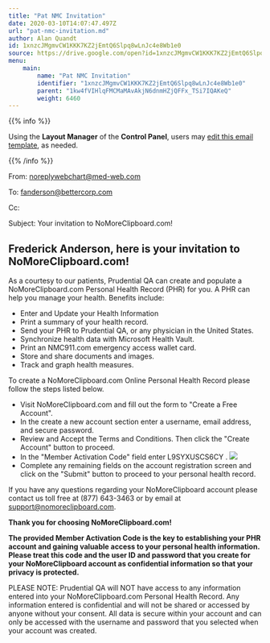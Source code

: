 ```yaml
---
title: "Pat NMC Invitation"
date: 2020-03-10T14:07:47.497Z
url: "pat-nmc-invitation.md"
author: Alan Quandt
id: 1xnzcJMgmvCW1KKK7KZ2jEmtQ6Slpq8wLnJc4e8Wb1e0
source: https://drive.google.com/open?id=1xnzcJMgmvCW1KKK7KZ2jEmtQ6Slpq8wLnJc4e8Wb1e0
menu:
    main:
        name: "Pat NMC Invitation"
        identifier: "1xnzcJMgmvCW1KKK7KZ2jEmtQ6Slpq8wLnJc4e8Wb1e0"
        parent: "1kw4fVIHlqFMCMaMAvAkjN6dnmHZjQFFx_TSi7IQAKeQ"
        weight: 6460
---
```









{{% info %}}

Using the **Layout Manager** of the **Control Panel**, users may [edit this email template](https://system/?f=admin&subfunc=layout_manager&search_for=email&layout_search=Go&lv_layout_manager_limit=0&opp=edit&doc_type&old_module=Email&old_name=Pat+NMC+Invitation&active=0), as needed.

{{% /info %}}


From: noreplywebchart@med-web.com

To: fanderson@bettercorp.com

Cc:

Subject: Your invitation to NoMoreClipboard.com!

## Frederick Anderson, here is your invitation to NoMoreClipboard.com!

As a courtesy to our patients, Prudential QA can create and populate a NoMoreClipboard.com Personal Health Record (PHR) for you. A PHR can help you manage your health. Benefits include:

* Enter and Update your Health Information
* Print a summary of your health record.
* Send your PHR to Prudential QA, or any physician in the United States.
* Synchronize health data with Microsoft Health Vault.
* Print an NMC911.com emergency access wallet card.
* Store and share documents and images.
* Track and graph health measures.

To create a NoMoreClipboard.com Online Personal Health Record please follow the steps listed below.

* Visit NoMoreClipboard.com and fill out the form to "Create a Free Account".
* In the create a new account section enter a username, email address, and secure password.
* Review and Accept the Terms and Conditions. Then click the "Create Account" button to proceed.
* In the "Member Activation Code" field enter L9SYXUSCS6CY . ![](external_files/d74af3c27e279a02fad7dc3ac9e3c62e.png)
* Complete any remaining fields on the account registration screen and click on the "Submit" button to proceed to your personal health record.

If you have any questions regarding your NoMoreClipboard account please contact us toll free at (877) 643-3463 or by email at [support@nomoreclipboard.com](mailto:support@nomoreclipboard.com).

**Thank you for choosing NoMoreClipboard.com!**

**The provided Member Activation Code is the key to establishing your PHR account and gaining valuable access to your personal health information. Please treat this code and the user ID and password that you create for your NoMoreClipboard account as confidential information so that your privacy is protected.**



PLEASE NOTE: Prudential QA will NOT have access to any information entered into your NoMoreClipboard.com Personal Health Record. Any information entered is confidential and will not be shared or accessed by anyone without your consent. All data is secure within your account and can only be accessed with the username and password that you selected when your account was created.

